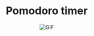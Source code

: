 <h1 align="center">Pomodoro timer</h1>
<p align="center">
	
  <img src="https://github.com/sPappalard/PomodoroTimerApp/blob/main/img1.gif" alt="GIF">
</p>
